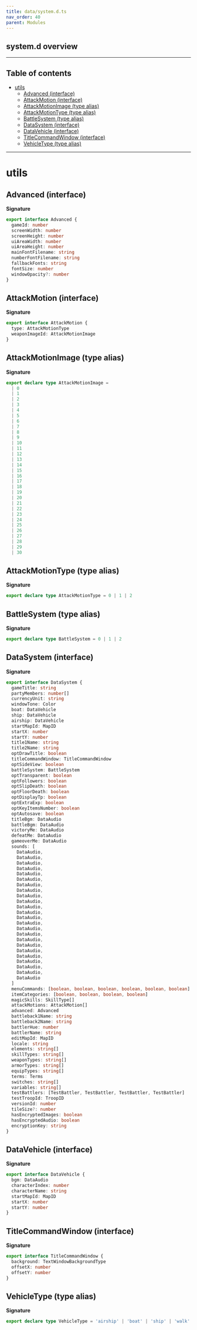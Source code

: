```yaml
---
title: data/system.d.ts
nav_order: 40
parent: Modules
---
```


## system.d overview

---

<h2 class="text-delta">Table of contents</h2>

- [utils](#utils)
  - [Advanced (interface)](#advanced-interface)
  - [AttackMotion (interface)](#attackmotion-interface)
  - [AttackMotionImage (type alias)](#attackmotionimage-type-alias)
  - [AttackMotionType (type alias)](#attackmotiontype-type-alias)
  - [BattleSystem (type alias)](#battlesystem-type-alias)
  - [DataSystem (interface)](#datasystem-interface)
  - [DataVehicle (interface)](#datavehicle-interface)
  - [TitleCommandWindow (interface)](#titlecommandwindow-interface)
  - [VehicleType (type alias)](#vehicletype-type-alias)

---

# utils

## Advanced (interface)

**Signature**

```ts
export interface Advanced {
  gameId: number
  screenWidth: number
  screenHeight: number
  uiAreaWidth: number
  uiAreaHeight: number
  mainFontFilename: string
  numberFontFilename: string
  fallbackFonts: string
  fontSize: number
  windowOpacity?: number
}
```

## AttackMotion (interface)

**Signature**

```ts
export interface AttackMotion {
  type: AttackMotionType
  weaponImageId: AttackMotionImage
}
```

## AttackMotionImage (type alias)

**Signature**

```ts
export declare type AttackMotionImage =
  | 0
  | 1
  | 2
  | 3
  | 4
  | 5
  | 6
  | 7
  | 8
  | 9
  | 10
  | 11
  | 12
  | 13
  | 14
  | 15
  | 16
  | 17
  | 18
  | 19
  | 20
  | 21
  | 22
  | 23
  | 24
  | 25
  | 26
  | 27
  | 28
  | 29
  | 30
```

## AttackMotionType (type alias)

**Signature**

```ts
export declare type AttackMotionType = 0 | 1 | 2
```

## BattleSystem (type alias)

**Signature**

```ts
export declare type BattleSystem = 0 | 1 | 2
```

## DataSystem (interface)

**Signature**

```ts
export interface DataSystem {
  gameTitle: string
  partyMembers: number[]
  currencyUnit: string
  windowTone: Color
  boat: DataVehicle
  ship: DataVehicle
  airship: DataVehicle
  startMapId: MapID
  startX: number
  startY: number
  title1Name: string
  title2Name: string
  optDrawTitle: boolean
  titleCommandWindow: TitleCommandWindow
  optSideView: boolean
  battleSystem: BattleSystem
  optTransparent: boolean
  optFollowers: boolean
  optSlipDeath: boolean
  optFloorDeath: boolean
  optDisplayTp: boolean
  optExtraExp: boolean
  optKeyItemsNumber: boolean
  optAutosave: boolean
  titleBgm: DataAudio
  battleBgm: DataAudio
  victoryMe: DataAudio
  defeatMe: DataAudio
  gameoverMe: DataAudio
  sounds: [
    DataAudio,
    DataAudio,
    DataAudio,
    DataAudio,
    DataAudio,
    DataAudio,
    DataAudio,
    DataAudio,
    DataAudio,
    DataAudio,
    DataAudio,
    DataAudio,
    DataAudio,
    DataAudio,
    DataAudio,
    DataAudio,
    DataAudio,
    DataAudio,
    DataAudio,
    DataAudio,
    DataAudio,
    DataAudio,
    DataAudio,
    DataAudio
  ]
  menuCommands: [boolean, boolean, boolean, boolean, boolean, boolean]
  itemCategories: [boolean, boolean, boolean, boolean]
  magicSkills: SkillType[]
  attackMotions: AttackMotion[]
  advanced: Advanced
  battleback1Name: string
  battleback2Name: string
  battlerHue: number
  battlerName: string
  editMapId: MapID
  locale: string
  elements: string[]
  skillTypes: string[]
  weaponTypes: string[]
  armorTypes: string[]
  equipTypes: string[]
  terms: Terms
  switches: string[]
  variables: string[]
  testBattlers: [TestBattler, TestBattler, TestBattler, TestBattler]
  testTroopId: TroopID
  versionId: number
  tileSize?: number
  hasEncryptedImages: boolean
  hasEncryptedAudio: boolean
  encryptionKey: string
}
```

## DataVehicle (interface)

**Signature**

```ts
export interface DataVehicle {
  bgm: DataAudio
  characterIndex: number
  characterName: string
  startMapId: MapID
  startX: number
  startY: number
}
```

## TitleCommandWindow (interface)

**Signature**

```ts
export interface TitleCommandWindow {
  background: TextWindowBackgroundType
  offsetX: number
  offsetY: number
}
```

## VehicleType (type alias)

**Signature**

```ts
export declare type VehicleType = 'airship' | 'boat' | 'ship' | 'walk'
```
